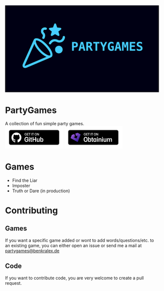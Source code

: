 <img src="media/banner.png" alt="Banner"><br>
# PartyGames
A collection of fun simple party games.<br>
[<img src="readme_content/github-badge.png" alt="Get it on GitHub" width="190">](https://github.com/Benkralex/ParyGames/releases)
[<img src="readme_content/obtainium-badge.png" alt="Get it on Obtainium" width="190">](https://apps.obtainium.imranr.dev/redirect?r=obtainium://add/https://github.com/Benkralex/PartyGames)
# Games
- Find the Liar
- Imposter
- Truth or Dare (in production)
# Contributing
## Games
If you want a specific game added or wont to add words/questions/etc. to 
an existing game, you can either open an issue or send me a mail at
[partygames@benkralex.de](mailto:partygames@benkralex.de)
## Code
If you want to contribute code, you are very welcome to create a pull request.